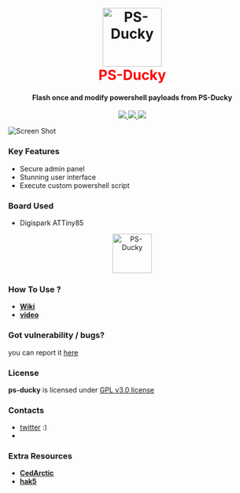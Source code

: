 <h1 align="center">
  <br>
  <a href="https://github.com/SpiderMate/PS-Ducky"><img src="https://image.ibb.co/eu9q9z/Pics_Art_09_15_10_46_46.png" hight="120" width="120" alt="PS-Ducky"></a>
  <br>
  <font color="red">PS-Ducky</font>
  <br>
</h1>
<h4 align="center">Flash once and modify powershell payloads from PS-Ducky</h4>
<p align="center">
  <a href="https://github.com/SpiderMate/PS-Ducky/releases">
    <img src="https://img.shields.io/badge/release-v0.1-blue.svg">
  </a>
  <a href="https://github.com/SpiderMate/PS-Ducky/issues">
    <img src="https://img.shields.io/badge/issues-0-red.svg">
  </a>
    <a href="https://github.com/SpiderMate/PS-Ducky/issues">
    <img src="https://img.shields.io/badge/php-7-green.svg">
  </a>
</p>

![Screen Shot](https://image.ibb.co/mamqsK/ss1.png)

### Key Features

- Secure admin panel
- Stunning user interface
- Execute custom powershell script

### Board Used

* Digispark ATTiny85
<center>
<img src="https://raw.githubusercontent.com/SpiderMate/ps-ducky/master/img/pic.jpg" hight="80" width="80" alt="PS-Ducky">
</center>

### How To Use ?

- **[Wiki](https://github.com/SpiderMate/ps-ducky/wiki/usage)**
- **[video](https://youtube.com)**

### Got vulnerability / bugs?

you can report it [here](https://github.com/SpiderMate/ps-ducky/issues)

### License

**ps-ducky** is licensed under [GPL v3.0 license](https://www.gnu.org/licenses/gpl-3.0.en.html)

### Contacts

* [twitter](https://twitter.com/SpiderSec) :)
* 

### Extra Resources

- **[CedArctic](https://github.com/CedArctic/DigiSpark-Scripts)**
- **[hak5](https://github.com/hak5darren/USB-Rubber-Ducky/wiki/Payloads)**
